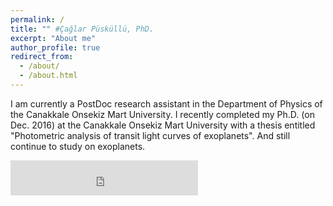```yaml
---
permalink: /
title: "" #Çağlar Püsküllü, PhD.
excerpt: "About me"
author_profile: true
redirect_from: 
  - /about/
  - /about.html
---
```


I am currently a PostDoc research assistant in the Department of Physics of the Canakkale Onsekiz Mart University. I recently completed my Ph.D. (on Dec. 2016) at the Canakkale Onsekiz Mart University with a thesis entitled "Photometric analysis of transit light curves of exoplanets". And still continue to study on exoplanets. 
<p>  
<!-- <img src='images/homepage_sky_stars_sun.jpg'> -->
<iframe src="https://open.spotify.com/follow/1/?uri=spotify:artist:0lzoG451W9waNg9h3cTlLR&size=detail&theme=light" width="300" height="56" scrolling="no" frameborder="0" style="border:none; overflow:hidden;" allowtransparency="true"></iframe>
</p>
<!-- <p> İşim gücüm budur benim, <br>
Gökyüzünü boyarım her sabah, <br>
Hepiniz uykudayken. <br>
Uyanır bakarsınız ki mavi. <br>
</p>
Orhan Veli
-->

<!-- Global site tag (gtag.js) - Google Analytics -->
<script async src="https://www.googletagmanager.com/gtag/js?id=UA-130299748-1"></script>
<script>
  window.dataLayer = window.dataLayer || [];
  function gtag(){dataLayer.push(arguments);}
  gtag('js', new Date());

  gtag('config', 'UA-130299748-1');
</script>

